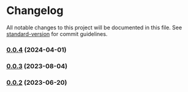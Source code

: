 # Changelog

All notable changes to this project will be documented in this file. See [standard-version](https://github.com/conventional-changelog/standard-version) for commit guidelines.

### [0.0.4](https://github.com/wayfu-id/waydown/compare/v0.0.3...v0.0.4) (2024-04-01)

### [0.0.3](https://github.com/wayfu-id/waydown/compare/v0.0.2...v0.0.3) (2023-08-04)

### [0.0.2](https://github.com/wayfu-id/waydown/compare/v0.0.1...v0.0.2) (2023-06-20)
